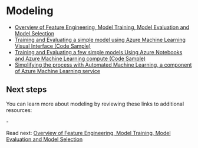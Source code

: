# Modeling

- [Overview of Feature Engineering, Model Training, Model Evaluation and Model Selection](./feature-engineering-training-evaluation-selection/README.md)
- [Training and Evaluating a simple model using Azure Machine Learning Visual Interface (Code Sample)](./training-evaluating-model-with-visual-interface/README.md)
- [Training and Evaluating a few simple models Using Azure Notebooks and Azure Machine Learning compute (Code Sample)](./training-evaluating-simple-models-with-aml-compute/README.md)
- [Simplifying the process with Automated Machine Learning, a component of Azure Machine Learning service](./simplify-process-with-automated-ml/README.md)

## Next steps

You can learn more about modeling by reviewing these links to additional resources:

-[]()

Read next: [Overview of Feature Engineering, Model Training, Model Evaluation and Model Selection](./feature-engineering-training-evaluation-selection/README.md)

